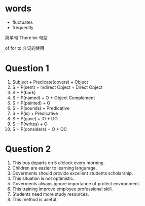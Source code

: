# words

- fluctuates
- frequently

简单句 There be 句型

of for to 介词的使用

# Question 1

1. Subject + Predicate(covers) + Object
2. S + P(sent) + Indirect Object + Direct Object
3. S + P(bark)
4. S + P(named) + O + Object Complement
5. S + P(painted) + O
6. S + P(sounds) + Predicative
7. S + P(is) + Predicative
8. S + P(gave) + IO + DO
9. S + P(writes) + O
10. S + P(considers) + O + OC

# Question 2

1. This bus departs on 5 o'clock every morning.
2. Children are eazier to learning langurage.
3. Goverments should provide excellent students scholarship.
4. This situation is not optimistic.
5. Goverments always ignore importance of protect environment.
6. This training improve employee professional skill.
7. Students need more study resources.
8. This method is useful.
